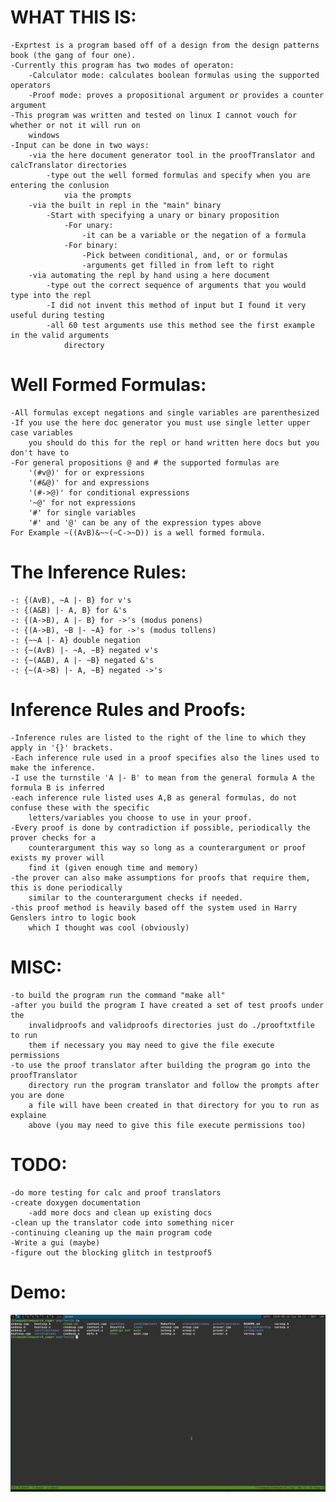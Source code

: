 # WHAT THIS IS:
	-Exprtest is a program based off of a design from the design patterns book (the gang of four one).
	-Currently this program has two modes of operaton:
		-Calculator mode: calculates boolean formulas using the supported operators
		-Proof mode: proves a propositional argument or provides a counter argument
	-This program was written and tested on linux I cannot vouch for whether or not it will run on 
		windows
	-Input can be done in two ways:
		-via the here document generator tool in the proofTranslator and calcTranslator directories
			-type out the well formed formulas and specify when you are entering the conlusion
				via the prompts
		-via the built in repl in the "main" binary
			-Start with specifying a unary or binary proposition
				-For unary:
					-it can be a variable or the negation of a formula
				-For binary:
					-Pick between conditional, and, or or formulas
					-arguments get filled in from left to right
		-via automating the repl by hand using a here document
			-type out the correct sequence of arguments that you would type into the repl
			-I did not invent this method of input but I found it very useful during testing
			-all 60 test arguments use this method see the first example in the valid arguments 
				directory

# Well Formed Formulas:
	-All formulas except negations and single variables are parenthesized
	-If you use the here doc generator you must use single letter upper case variables
		you should do this for the repl or hand written here docs but you don't have to
	-For general propositions @ and # the supported formulas are
		'(#v@)'	for or expressions
		'(#&@)' for and expressions
		'(#->@)' for conditional expressions
		'~@' for not expressions
		'#' for single variables
		'#' and '@' can be any of the expression types above
	For Example ~((AvB)&~~(~C->~D)) is a well formed formula.

# The Inference Rules:
	-: {(AvB), ~A |- B} for v's
	-: {(A&B) |- A, B} for &'s
	-: {(A->B), A |- B} for ->'s (modus ponens)
	-: {(A->B), ~B |- ~A} for ->'s (modus tollens)
	-: {~~A |- A} double negation
	-: {~(AvB) |- ~A, ~B} negated v's
	-: {~(A&B), A |- ~B} negated &'s
	-: {~(A->B) |- A, ~B} negated ->'s

# Inference Rules and Proofs:
	-Inference rules are listed to the right of the line to which they apply in '{}' brackets.
	-Each inference rule used in a proof specifies also the lines used to make the inference.
	-I use the turnstile 'A |- B' to mean from the general formula A the formula B is inferred
	-each inference rule listed uses A,B as general formulas, do not confuse these with the specific
		letters/variables you choose to use in your proof.
	-Every proof is done by contradiction if possible, periodically the prover checks for a 
		counterargument this way so long as a counterargument or proof exists my prover will 
		find it (given enough time and memory)
	-the prover can also make assumptions for proofs that require them, this is done periodically
		similar to the counterargument checks if needed.
	-this proof method is heavily based off the system used in Harry Genslers intro to logic book 
		which I thought was cool (obviously)

# MISC:
	-to build the program run the command "make all"
	-after you build the program I have created a set of test proofs under the
		invalidproofs and validproofs directories just do ./prooftxtfile to run 
		them if necessary you may need to give the file execute permissions
	-to use the proof translator after building the program go into the proofTranslator 
		directory run the program translator and follow the prompts after you are done 
		a file will have been created in that directory for you to run as explaine 
		above (you may need to give this file execute permissions too)

# TODO:
	-do more testing for calc and proof translators
	-create doxygen documentation
		-add more docs and clean up existing docs
	-clean up the translator code into something nicer
	-continuing cleaning up the main program code
	-Write a gui (maybe)
	-figure out the blocking glitch in testproof5

# Demo:
![link to demo gif goes here](https://raw.githubusercontent.com/mehstruslehpy/Documents/master/C%2B%2B/exprTest/exprTestDemoVid.gif)
